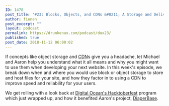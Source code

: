 ```yaml
---
ID: 1478
post_title: '#23: Blocks, Objects, and CDNs &#8211; A Storage and Delivery Primer'
author: fienen
post_excerpt: ""
layout: podcast
permalink: https://drunkenux.com/podcast/dux23/
published: true
post_date: 2018-11-12 06:00:02
---
```

<!-- wp:paragraph -->
<p>If concepts like object storage and <abbr title="content delivery network">CDN</abbr>s give you a headache, let Michael and Aaron help you understand what it all means and why you might want to use them when developing your next website. In this week's episode, we break down when and where you would use block or object storage to store and host files for your site, and how they factor in to using a CDN to improve speed and reliability for your users.</p>
<!-- /wp:paragraph -->

<!-- wp:paragraph -->
<p>We get rolling with a look back at <a href="https://hacktoberfest.digitalocean.com">Digital Ocean's Hacktoberfest</a> program which just wrapped up, and how it benefited Aaron's project, <a href="https://diaperbase.org/">DiaperBase</a>.</p>
<!-- /wp:paragraph -->